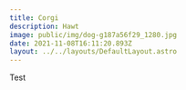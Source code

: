 ```yaml
---
title: Corgi
description: Hawt
image: public/img/dog-g187a56f29_1280.jpg
date: 2021-11-08T16:11:20.893Z
layout: ../../layouts/DefaultLayout.astro
---
```


Test
